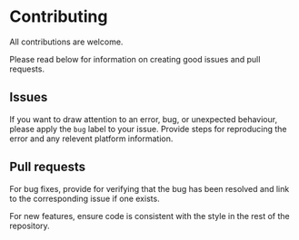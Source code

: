 # Contributing
All contributions are welcome.

Please read below for information on creating good issues and pull requests.
## Issues
If you want to draw attention to an error, bug, or unexpected behaviour, please apply the `bug` label to your issue. Provide steps for reproducing the error and any relevent platform information.
## Pull requests
For bug fixes, provide for verifying that the bug has been resolved and link to the corresponding issue if one exists.

For new features, ensure code is consistent with the style in the rest of the repository.
